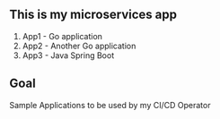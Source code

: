 ## This is my microservices app 

1. App1 - Go application
2. App2 - Another Go application
3. App3 - Java Spring Boot


## Goal

Sample Applications to be used by my CI/CD Operator
